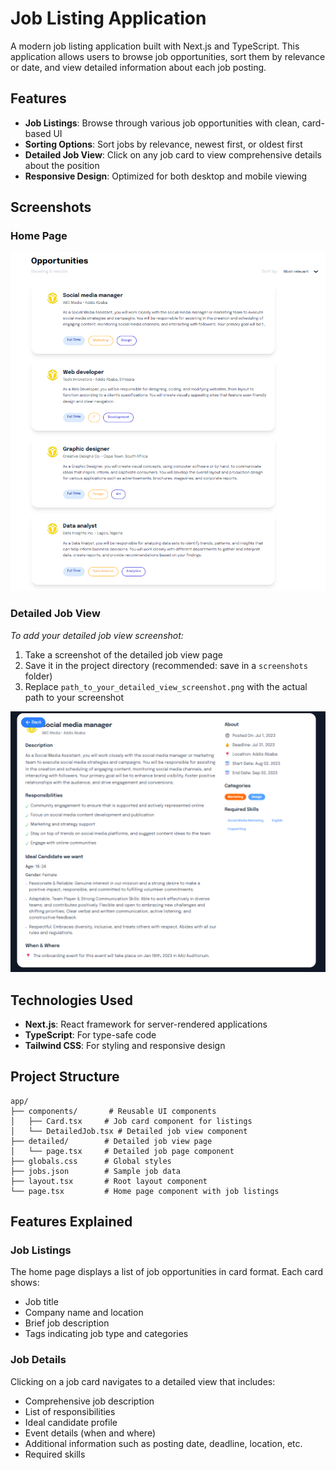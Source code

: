 # Job Listing Application

A modern job listing application built with Next.js and TypeScript. This application allows users to browse job opportunities, sort them by relevance or date, and view detailed information about each job posting.

## Features

- **Job Listings**: Browse through various job opportunities with clean, card-based UI
- **Sorting Options**: Sort jobs by relevance, newest first, or oldest first
- **Detailed Job View**: Click on any job card to view comprehensive details about the position
- **Responsive Design**: Optimized for both desktop and mobile viewing

## Screenshots

### Home Page


![Home Page](screenshots/image.png)

### Detailed Job View

*To add your detailed job view screenshot:*
1. Take a screenshot of the detailed job view page
2. Save it in the project directory (recommended: save in a `screenshots` folder)
3. Replace `path_to_your_detailed_view_screenshot.png` with the actual path to your screenshot

![Detailed Job View](screenshots/Screenshot%202025-07-31%20171145.png)

## Technologies Used

- **Next.js**: React framework for server-rendered applications
- **TypeScript**: For type-safe code
- **Tailwind CSS**: For styling and responsive design

## Project Structure

```
app/
├── components/       # Reusable UI components
│   ├── Card.tsx     # Job card component for listings
│   └── DetailedJob.tsx # Detailed job view component
├── detailed/        # Detailed job view page
│   └── page.tsx     # Detailed job page component
├── globals.css      # Global styles
├── jobs.json        # Sample job data
├── layout.tsx       # Root layout component
└── page.tsx         # Home page component with job listings
```

## Features Explained

### Job Listings

The home page displays a list of job opportunities in card format. Each card shows:
- Job title
- Company name and location
- Brief job description
- Tags indicating job type and categories

### Job Details

Clicking on a job card navigates to a detailed view that includes:
- Comprehensive job description
- List of responsibilities
- Ideal candidate profile
- Event details (when and where)
- Additional information such as posting date, deadline, location, etc.
- Required skills



